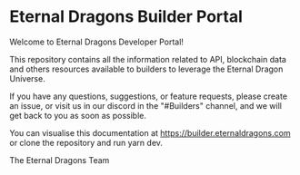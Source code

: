 # Eternal Dragons Builder Portal

Welcome to Eternal Dragons Developer Portal!

This repository contains all the information related to API, blockchain data and others resources available to builders to leverage the Eternal Dragon Universe.

If you have any questions, suggestions, or feature requests, please create an issue, or visit us in our discord in the "#Builders" channel, and we will get back to you as soon as possible.

You can visualise this documentation at https://builder.eternaldragons.com or clone the repository and run yarn dev.


The Eternal Dragons Team
